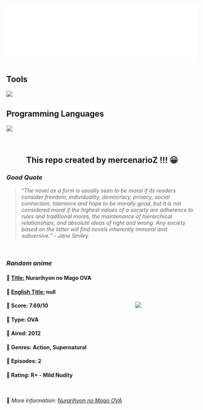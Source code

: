 
<img src="svg/nai.svg" />

<p>
  <h2>Tools</h2>
  <a href="https://skillicons.dev">
    <img src="https://skillicons.dev/icons?i=git,bash,vim,ubuntu,tensorflow,pytorch,docker,raspberrypi" />
  </a>

  <br />

  <h2>Programming Languages</h2>

  <a href="https://skillicons.dev">
    <img src="https://skillicons.dev/icons?i=python,c,cpp" />
  </a>
</p>

<br />

<h2 align="center">This repo created by mercenarioZ !!! 😀</h2>
<h3><i>Good Quote</i></h3>

<blockquote>
<i>
“The novel as a form is usually seen to be moral if its readers consider freedom, individuality, democracy, privacy, social connection, tolerance and hope to be morally good, but it is not considered moral if the highest values of a society are adherence to rules and traditional mores, the maintenance of hierarchical relationships, and absolute ideas of right and wrong. Any society based on the latter will find novels inherently immoral and subversive.” - Jane Smiley
</i>
</blockquote>

<br />

<h3><i>Random anime</i></h3>

<h4>
  <strong>🥭 <u>Title:</u></strong> Nurarihyon no Mago OVA
</h4>

<h4>🌿 <u>English Title:</u> null</h4>

<img align="right" width="165" src=https://cdn.myanimelist.net/images/anime/2/44574.jpg />

<h4>🌱 Score: 7.69/10</h4>

<h4>🌲 Type: OVA</h4>

<h4>🌴 Aired: 2012</h4>

<h4>🌵 Genres: Action, Supernatural</h4>

<h4>🥑 Episodes: 2</h4>

<h4>🍏 Rating: R+ - Mild Nudity</h4>

<br />

🍂 *More information: [Nurarihyon no Mago OVA](https://myanimelist.net/anime/15959/Nurarihyon_no_Mago_OVA)*
    